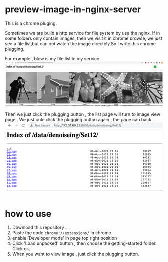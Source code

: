 # preview-image-in-nginx-server
This is a chrome pluging. 

Sometimes we are build a http service for file system by use the nginx. If in some folders only contain images, then we visit it in chrome browse, we just see a file list,but can not watch the image directely.So I write this chrome plugging.


For example , blow is my file list in my service 
![image](img_1.png)


Then we just click the plugging button , the list page will turn to image view page . We just onle click the plugging button again , the page can back.
![image](img_2.png)

# how to use 

1. Download this repository . 
2. Paste the code `chrome://extensions/` in chrome
3. enable 'Developer mode' in page  top right position
4. Click 'Load unpacked' button , then choose the getting-started folder. Click ok.
5. When you want to view image , just click the plugging button.
